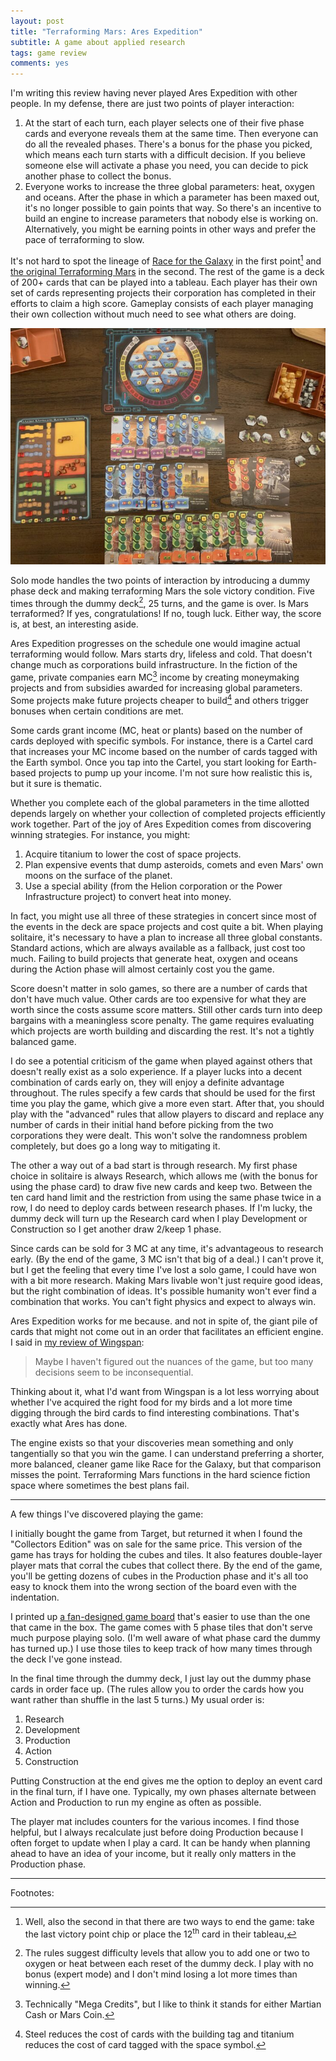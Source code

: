 ```yaml
---
layout: post
title: "Terraforming Mars: Ares Expedition"
subtitle: A game about applied research
tags: game review
comments: yes
---
```


I'm writing this review having never played Ares Expedition with other
people. In my defense, there are just two points of player
interaction:

1. At the start of each turn, each player selects one of their five
   phase cards and everyone reveals them at the same time. Then
   everyone can do all the revealed phases. There's a bonus for the
   phase you picked, which means each turn starts with a difficult
   decision. If you believe someone else will activate a phase you
   need, you can decide to pick another phase to collect the bonus.
2. Everyone works to increase the three global parameters: heat,
   oxygen and oceans. After the phase in which a parameter has been
   maxed out, it's no longer possible to gain points that way. So
   there's an incentive to build an engine to increase parameters that
   nobody else is working on. Alternatively, you might be earning
   points in other ways and prefer the pace of terraforming to slow.

It's not hard to spot the lineage of [Race for the
Galaxy](https://boardgamegeek.com/boardgame/28143/race-galaxy) in the
first point[^1] and [the original Terraforming
Mars](https://boardgamegeek.com/boardgame/167791/terraforming-mars) in
the second. The rest of the game is a deck of 200+ cards that can be
played into a tableau. Each player has their own set of cards
representing projects their corporation has completed in their efforts
to claim a high score. Gameplay consists of each player managing their
own collection without much need to see what others are doing.

![A win with plenty of plants](/images/ares_expedition.jpg)

Solo mode handles the two points of interaction by introducing a dummy
phase deck and making terraforming Mars the sole victory
condition. Five times through the dummy deck[^2], 25 turns, and the
game is over. Is Mars terraformed? If yes, congratulations! If no,
tough luck. Either way, the score is, at best, an interesting aside.

Ares Expedition progresses on the schedule one would imagine actual
terraforming would follow. Mars starts dry, lifeless and cold. That
doesn't change much as corporations build infrastructure. In the
fiction of the game, private companies earn MC[^3] income by creating
moneymaking projects and from subsidies awarded for increasing global
parameters. Some projects make future projects cheaper to build[^4]
and others trigger bonuses when certain conditions are met.

Some cards grant income (MC, heat or plants) based on the number of
cards deployed with specific symbols. For instance, there is a Cartel
card that increases your MC income based on the number of cards tagged
with the Earth symbol. Once you tap into the Cartel, you start looking
for Earth-based projects to pump up your income. I'm not sure how
realistic this is, but it sure is thematic.

Whether you complete each of the global parameters in the time
allotted depends largely on whether your collection of completed
projects efficiently work together. Part of the joy of Ares Expedition
comes from discovering winning strategies. For instance, you might:

1. Acquire titanium to lower the cost of space projects.
2. Plan expensive events that dump asteroids, comets and even Mars'
   own moons on the surface of the planet.
3. Use a special ability (from the Helion corporation or the Power
   Infrastructure project) to convert heat into money.
   
In fact, you might use all three of these strategies in concert since
most of the events in the deck are space projects and cost quite a
bit. When playing solitaire, it's necessary to have a plan to increase
all three global constants. Standard actions, which are always
available as a fallback, just cost too much. Failing to build projects
that generate heat, oxygen and oceans during the Action phase will
almost certainly cost you the game.

Score doesn't matter in solo games, so there are a number of cards
that don't have much value. Other cards are too expensive for what
they are worth since the costs assume score matters. Still other cards
turn into deep bargains with a meaningless score penalty. The game
requires evaluating which projects are worth building and discarding
the rest. It's not a tightly balanced game.

I do see a potential criticism of the game when played against others
that doesn't really exist as a solo experience. If a player lucks into
a decent combination of cards early on, they will enjoy a definite
advantage throughout. The rules specify a few cards that should be
used for the first time you play the game, which give a more even
start. After that, you should play with the "advanced" rules that
allow players to discard and replace any number of cards in their
initial hand before picking from the two corporations they were
dealt. This won't solve the randomness problem completely, but does go
a long way to mitigating it.

The other a way out of a bad start is through research. My first phase
choice in solitaire is always Research, which allows me (with the
bonus for using the phase card) to draw five new cards and keep
two. Between the ten card hand limit and the restriction from using
the same phase twice in a row, I do need to deploy cards between
research phases. If I'm lucky, the dummy deck will turn up the
Research card when I play Development or Construction so I get another
draw 2/keep 1 phase.

Since cards can be sold for 3 MC at any time, it's advantageous to
research early. (By the end of the game, 3 MC isn't that big of a
deal.) I can't prove it, but I get the feeling that every time I've
lost a solo game, I could have won with a bit more research. Making
Mars livable won't just require good ideas, but the right combination
of ideas. It's possible humanity won't ever find a combination that
works. You can't fight physics and expect to always win.

Ares Expedition works for me because. and not in spite of, the giant
pile of cards that might not come out in an order that facilitates an
efficient engine. I said in [my review of
Wingspan](https://jlericson.com/2019/12/29/review-wingspan.html):

> Maybe I haven't figured out the nuances of the game, but too many
> decisions seem to be inconsequential.

Thinking about it, what I'd want from Wingspan is a lot less worrying
about whether I've acquired the right food for my birds and a lot more
time digging through the bird cards to find interesting
combinations. That's exactly what Ares has done. 

The engine exists so that your discoveries mean something and only
tangentially so that you win the game. I can understand preferring a
shorter, more balanced, cleaner game like Race for the Galaxy, but
that comparison misses the point. Terraforming Mars functions in the
hard science fiction space where sometimes the best plans fail.

---

A few things I've discovered playing the game:

I initially bought the game from Target, but returned it when I found
the "Collectors Edition" was on sale for the same price. This version
of the game has trays for holding the cubes and tiles. It also
features double-layer player mats that corral the cubes that collect
there. By the end of the game, you'll be getting dozens of cubes in
the Production phase and it's all too easy to knock them into the
wrong section of the board even with the indentation.

I printed up [a fan-designed game
board](https://boardgamegeek.com/filepage/225253/revised-game-board-larger-everything)
that's easier to use than the one that came in the box. The game comes
with 5 phase tiles that don't serve much purpose playing solo. (I'm
well aware of what phase card the dummy has turned up.) I use those
tiles to keep track of how many times through the deck I've gone
instead.

In the final time through the dummy deck, I just lay out the dummy
phase cards in order face up. (The rules allow you to order the cards
how you want rather than shuffle in the last 5 turns.) My usual order is:

1. Research
2. Development
3. Production
4. Action
5. Construction

Putting Construction at the end gives me the option to deploy an event
card in the final turn, if I have one. Typically, my own phases
alternate between Action and Production to run my engine as often as
possible.

The player mat includes counters for the various incomes. I find those
helpful, but I always recalculate just before doing Production because
I often forget to update when I play a card. It can be handy when
planning ahead to have an idea of your income, but it really only
matters in the Production phase.

---

Footnotes:

[^1]: Well, also the second in that there are two ways to end the
    game: take the last victory point chip or place the
    12<sup>th</sup> card in their tableau,

[^2]: The rules suggest difficulty levels that allow you to add one or
    two to oxygen or heat between each reset of the dummy deck. I play
    with no bonus (expert mode) and I don't mind losing a lot more
    times than winning.
    
[^3]: Technically "Mega Credits", but I like to think it stands for
    either Martian Cash or Mars Coin.
    
[^4]: Steel reduces the cost of cards with the building tag and
    titanium reduces the cost of card tagged with the space symbol.

<!--  LocalWords:  terraforming terraformed
 -->

